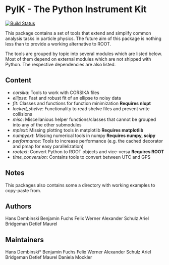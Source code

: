 # PyIK - The Python Instrument Kit

[![Build Status](https://travis-ci.org/HDembinski/pyik.svg?branch=master)](https://travis-ci.org/HDembinski/pyik)

This package contains a set of tools that extend and simplify common analysis tasks in particle physics. The future aim of this package is nothing less than to provide a working alternative to ROOT.

The tools are grouped by topic into several modules which are listed below. Most of them depend on external modules which are not shipped with Python. The respective dependencies are also listed.

## Content

* *corsika*: Tools to work with CORSIKA files
* *ellipse*: Fast and robust fit of an ellipse to noisy data
* *fit*: Classes and functions for function minimization __Requires nlopt__
* *locked_shelve*: Functionality to read shelve files and prevent write collisions
* *misc*: Miscellanious helper functions/classes that cannot be grouped into any of the other submodules
* *mplext*: Missing plotting tools in matplotlib __Requires matplotlib__
* *numpyext*: Missing numerical tools in numpy __Requires numpy, scipy__
* *performance*: Tools to increase performance (e.g. the cached decorator and pmap for easy parallelization)
* *rootext*: Convert Python to ROOT objects and vice-versa __Requires ROOT__
* *time_conversion*: Contains tools to convert between UTC and GPS

## Notes

This packages also contains some a directory with working examples
to copy-paste from.

## Authors

Hans Dembinski
Benjamin Fuchs
Felix Werner
Alexander Schulz
Ariel Bridgeman
Detlef Maurel

## Maintainers

Hans Dembinski*
Benjamin Fuchs
Felix Werner
Alexander Schulz
Ariel Bridgeman
Detlef Maurel
Daniela Mockler
